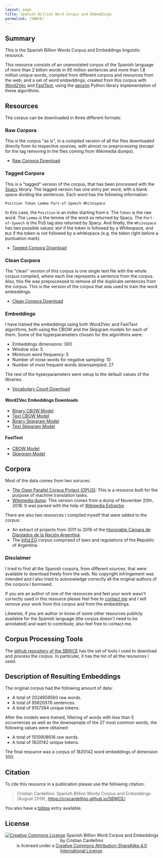 ```yaml
---
layout: page
title: Spanish Billion Word Corpus and Embeddings
permalink: /SBWCE/
---
```


Summary
-------

This is the Spanish Billion Words Corpus and Embeddings linguistic resource.

This resource consists of an unannotated corpus of the Spanish language of
more than 2 billion words in 95 million sentences and more than 1.8 million
unique words, compiled from different corpora and resources from the web; and
a set of word embeddings, created from this corpus with
[Word2Vec](https://code.google.com/p/word2vec/) and
[FastText](https://fasttext.cc/), using the
[gensim](https://radimrehurek.com/gensim/) Python library implementation of
these algorithms.

Resources
---------

The corpus can be downloaded in three different formats:

### Raw Corpora

This is the corpus "as is", in a compiled version of all the files downloaded
directly from its respective sources, with almost no preprocessing (except
for the tag removing in the files coming from Wikimedia dumps).

- [Raw Corpora Download](https://cs.famaf.unc.edu.ar/~ccardellino/SBWCE/sbwce.raw.tar.bz2)

### Tagged Corpora

This is a "tagged" version of the corpus, that has been processed with the
[Spacy](https://spacy.io/) library. The tagged version has one entry per
word, with a blank space dividing the sentences. Each word has the following
information:

    Position Token Lemma Part-of-Speech Whitespace

In this case, the `Position` is an index starting from `0`. The `Token` is
the raw word. The `Lemma` is the lemma of the word as returned by Spacy. The
`Part-of-Speech` is the PoS tag also returned by Spacy. And finally, the
`Whitespace` has two possible values: `WSP` if the token is followed by a
Whitespace, and `BLK` if the token is not followed by a whitespace (e.g. the
token right before a puntuation mark).

- [Tagged Corpora Download](https://cs.famaf.unc.edu.ar/~ccardellino/SBWCE/sbwce.tagged.tar.bz2)

### Clean Corpora

The "clean" version of this corpus is one single text file with the whole
corpus compiled, where each line represents a sentence from the corpus. Also,
this file was preprocessed to remove all the duplicate sentences from the
corpus. This is the version of the corpus that was used to train the word
embeddings.

- [Clean Corpora Download](https://cs.famaf.unc.edu.ar/~ccardellino/SBWCE/sbwce.clean.txt.bz2)

### Embeddings

I have trained the embeddings using both Word2Vec and FastText algorithms,
both using the CBOW and the Skipgram models for each of them. Some of the
hyperparameters chosen for the algorithms were:

- Embeddings dimensions: 300
- Window size: 5
- Minimum word frequency: 5
- Number of noise words for negative sampling: 10
- Number of most frequent words downsampled: 27

The rest of the hyperparameters were setup to the default values of the
libraries.

- [Vocabulary Count Download](https://cs.famaf.unc.edu.ar/~ccardellino/SBWCE/SBW-vocabulary-min5.txt)

#### Word2Vec Embeddings Downloads

- [Binary CBOW Model](https://cs.famaf.unc.edu.ar/~ccardellino/SBWCE/SBW-vectors-300-min5-cbow.bin.gz)
- [Text CBOW Model](https://cs.famaf.unc.edu.ar/~ccardellino/SBWCE/SBW-vectors-300-min5-cbow.txt.bz2)
- [Binary Skipgram Model](https://cs.famaf.unc.edu.ar/~ccardellino/SBWCE/SBW-vectors-300-min5-skipgram.bin.gz)
- [Text Skipgram Model](https://cs.famaf.unc.edu.ar/~ccardellino/SBWCE/SBW-vectors-300-min5-skipgram.txt.bz2)

#### FastText

- [CBOW Model](https://cs.famaf.unc.edu.ar/~ccardellino/SBWCE/SBW-vectors-300-min5-cbow-fasttext.model.tar.bz2)
- [Skipgram Model](https://cs.famaf.unc.edu.ar/~ccardellino/SBWCE/SBW-vectors-300-min5-skipgram-fasttext.model.tar.bz2)


Corpora
-------

Most of the data comes from two soruces:

- [The Open Parallel Corpus Project (OPUS)](http://opus.nlpl.eu/): This is a
  resource built for the purpose of machine translation tasks.
- [Wikimedia dump](https://dumps.wikimedia.org/): This version comes from a
  dump of November 20th, 2018. It was parsed with the help of [Wikipedia
  Extractor](http://medialab.di.unipi.it/wiki/Wikipedia_Extractor)

There are also two resources I compiled myself that were added to the corpus:

- An extract of projects from 2011 to 2016 of the [Honorable Cámara de
  Diputados de la Nación Argentina](https://www.hcdn.gob.ar/).
- The [InfoLEG](http://www.infoleg.gob.ar/) corpus comprised of laws and
  regulations of the Republic of Argentina.

### Disclaimer

I tried to find all the Spanish corpora, from different sources, that were
available to download freely from the web. No copyright infringement was
intended and I also tried to acknowledge correctly all the original authors of
the corpora I borrowed.

If you are an author of one of the resources and feel your work wasn't
correctly used in this resource please feel free to [contact
me](mailto:ccardellino@unc.edu.ar) and I will remove your work from this corpus
and from the embeddings.

Likewise, if you are author or know of some other resources publicly available
for the Spanish language (the corpus doesn't need to be annotated) and want to
contribute, also feel free to contact me.

Corpus Processing Tools
-----------------------

The [github repository of the SBWCE](https://github.com/crscardellino/sbwce)
has the set of tools I used to download and process the corpus. In particular,
it has the list of all the resources I used.

Description of Resulting Embeddings
-----------------------------------

The original corpus had the following amount of data:

* A total of 2024959560 raw words.
* A total of 95820578 sentences.
* A total of 9157394 unique tokens.

After the models were trained, filtering of words with less than 5
occurrences as well as the downsample of the 27 most common words, the
following values were obtained:

* A total of 1510908618 raw words.
* A total of 1820142 unique tokens.

The final resource was a corpus of 1820142 word embeddings of dimension 300.

Citation
--------

To cite this resource in a publication please use the following citation:

> Cristian Cardellino: Spanish Billion Words Corpus and Embeddings (August
> 2019), https://crscardellino.github.io/SBWCE/

You also have a [bibtex](cite.bib) entry available.

License
-------

<div style="text-align: center;">
<a rel="license" href="http://creativecommons.org/licenses/by-sa/4.0/"><img
alt="Creative Commons License" style="border-width:0"
src="https://i.creativecommons.org/l/by-sa/4.0/88x31.png" /></a>
<span
xmlns:dct="http://purl.org/dc/terms/" property="dct:title">Spanish Billion Word
Corpus and Embeddings</span>
by <span xmlns:cc="http://creativecommons.org/ns#"
property="cc:attributionName">Cristian Cardellino</span><br />
is licensed under a <a
rel="license" href="http://creativecommons.org/licenses/by-sa/4.0/">Creative
Commons Attribution-ShareAlike 4.0 International License</a>.
</div>
